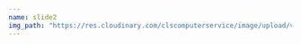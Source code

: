```yaml
---
name: slide2
img_path: "https://res.cloudinary.com/clscomputerservice/image/upload/v1537111649/cls-computer-slider/b3.jpg"
---
```


